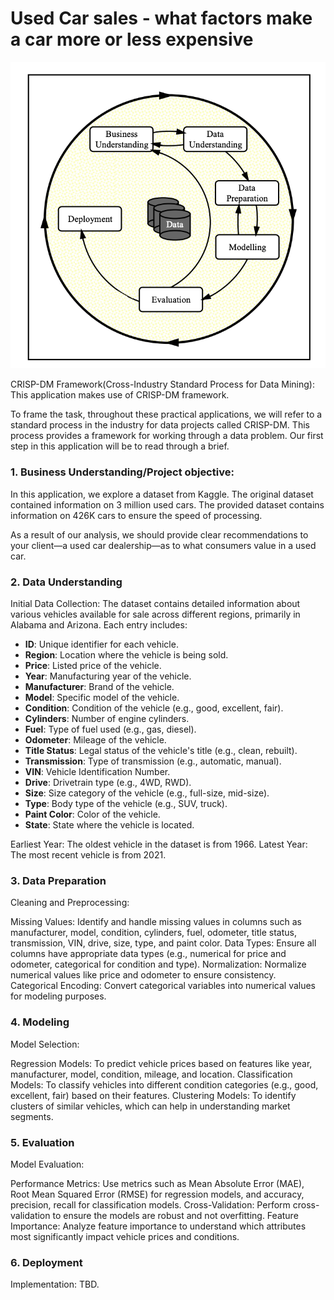 # **Used Car sales - what factors make a car more or less expensive**

![CRISP-DM](https://github.com/m-p-s/Professional_Certificate_in_Machine_Learning_Artificial_Intelligence/blob/main/assignment_11/images/crisp.png)

CRISP-DM Framework(Cross-Industry Standard Process for Data Mining): This application makes use of CRISP-DM framework.

To frame the task, throughout these practical applications, we will refer to a standard process in the industry for data projects called CRISP-DM.
This process provides a framework for working through a data problem.
Our first step in this application will be to read through a brief.



### 1. Business Understanding/Project objective:
In this application, we explore a dataset from Kaggle. The original dataset contained information on 3 million used cars.
The provided dataset contains information on 426K cars to ensure the speed of processing.

As a result of our analysis, we should provide clear recommendations to your client—a used car dealership—as to what consumers value in a used car.

### 2. Data Understanding
Initial Data Collection: The dataset contains detailed information about various vehicles available for sale across different regions, primarily in Alabama and Arizona. Each entry includes:
- **ID**: Unique identifier for each vehicle.
- **Region**: Location where the vehicle is being sold.
- **Price**: Listed price of the vehicle.
- **Year**: Manufacturing year of the vehicle.
- **Manufacturer**: Brand of the vehicle.
- **Model**: Specific model of the vehicle.
- **Condition**: Condition of the vehicle (e.g., good, excellent, fair).
- **Cylinders**: Number of engine cylinders.
- **Fuel**: Type of fuel used (e.g., gas, diesel).
- **Odometer**: Mileage of the vehicle.
- **Title Status**: Legal status of the vehicle's title (e.g., clean, rebuilt).
- **Transmission**: Type of transmission (e.g., automatic, manual).
- **VIN**: Vehicle Identification Number.
- **Drive**: Drivetrain type (e.g., 4WD, RWD).
- **Size**: Size category of the vehicle (e.g., full-size, mid-size).
- **Type**: Body type of the vehicle (e.g., SUV, truck).
- **Paint Color**: Color of the vehicle.
- **State**: State where the vehicle is located.

Earliest Year: The oldest vehicle in the dataset is from 1966.
Latest Year: The most recent vehicle is from 2021.

### 3. Data Preparation
Cleaning and Preprocessing:

Missing Values: Identify and handle missing values in columns such as manufacturer, model, condition, cylinders, fuel, odometer, title status, transmission, VIN, drive, size, type, and paint color.
Data Types: Ensure all columns have appropriate data types (e.g., numerical for price and odometer, categorical for condition and type).
Normalization: Normalize numerical values like price and odometer to ensure consistency.
Categorical Encoding: Convert categorical variables into numerical values for modeling purposes.


### 4. Modeling
Model Selection:

Regression Models: To predict vehicle prices based on features like year, manufacturer, model, condition, mileage, and location.
Classification Models: To classify vehicles into different condition categories (e.g., good, excellent, fair) based on their features.
Clustering Models: To identify clusters of similar vehicles, which can help in understanding market segments.


### 5. Evaluation
Model Evaluation:

Performance Metrics: Use metrics such as Mean Absolute Error (MAE), Root Mean Squared Error (RMSE) for regression models, and accuracy, precision, recall for classification models.
Cross-Validation: Perform cross-validation to ensure the models are robust and not overfitting.
Feature Importance: Analyze feature importance to understand which attributes most significantly impact vehicle prices and conditions.


### 6. Deployment
Implementation:
TBD.


